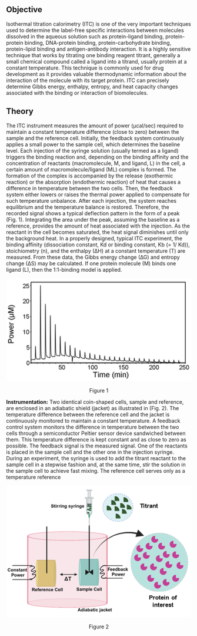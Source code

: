 ## Objective

Isothermal titration calorimetry (ITC) is one of the very important techniques used to determine the label-free specific interactions between molecules dissolved in the aqueous solution such as protein-ligand binding, protein-protein binding, DNA-protein binding, protein-carbohydrate binding, protein-lipid binding and antigen-antibody interaction. It is a highly sensitive technique that works by titrating one binding reagent titrant, generally a small chemical compound called a ligand into a titrand, usually protein at a constant temperature. This technique is commonly used for drug development as it provides valuable thermodynamic information about the interaction of the molecule with its target protein. ITC can precisely determine Gibbs energy, enthalpy, entropy, and heat capacity changes associated with the binding or interaction of biomolecules.

## Theory

The ITC instrument measures the amount of power (µcal/sec) required to maintain a constant temperature difference (close to zero) between the sample and the reference cell. Initially, the feedback system continuously applies a small power to the sample cell, which determines the baseline level. Each injection of the syringe solution (usually termed as a ligand) triggers the binding reaction and, depending on the binding affinity and the concentration of reactants (macromolecule, M, and ligand, L) in the cell, a certain amount of macromolecule/ligand (ML) complex is formed. The formation of the complex is accompanied by the release (exothermic reaction) or the absorption (endothermic reaction) of heat that causes a difference in temperature between the two cells. Then, the feedback system either lowers or raises the thermal power applied to compensate for such temperature unbalance. After each injection, the system reaches equilibrium and the temperature balance is restored. Therefore, the recorded signal shows a typical deflection pattern in the form of a peak (Fig. 1). Integrating the area under the peak, assuming the baseline as a reference, provides the amount of heat associated with the injection. As the reactant in the cell becomes saturated, the heat signal diminishes until only the background heat.
In a properly designed, typical ITC experiment, the binding affinity (dissociation constant, Kd or binding constant, Kb (= 1/ Kd)), stoichiometry (n), and the enthalpy (∆H) at a constant temperature (T) are measured. From these data, the Gibbs energy change (∆G) and entropy change (∆S) may be calculated. If one protein molecule (M) binds one ligand (L), then the 1:1-binding model is applied.

<div align="center">
<img src="images/timegraph.png" class="img-fluid">
<p>Figure 1</p>
</div>


**Instrumentation:**
Two identical coin-shaped cells, sample and reference, are enclosed in an adiabatic shield (jacket) as illustrated in (Fig. 2). The temperature difference between the reference cell and the jacket is continuously monitored to maintain a constant temperature. A feedback control system monitors the difference in temperature between the two cells through a semiconductor Peltier sensor device sandwiched between them. This temperature difference is kept constant and as close to zero as possible. The feedback signal is the measured signal.
One of the reactants is placed in the sample cell and the other one in the injection syringe. During an experiment, the syringe is used to add the titrant reactant to the sample cell in a stepwise fashion and, at the same time, stir the solution in the sample cell to achieve fast mixing. The reference cell serves only as a temperature reference

<div align="center">
<img src="images/setup.png" class="img-fluid">
<p>Figure 2</p>
</div>